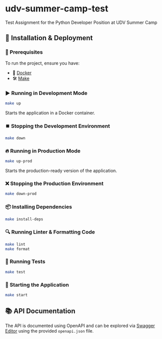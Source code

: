 # udv-summer-camp-test
Test Assignment for the Python Developer Position at UDV Summer Camp

## 🚀 Installation & Deployment

### 📌 Prerequisites
To run the project, ensure you have:
- 🐳 [Docker](https://www.docker.com/)
- 🛠️ [Make](https://www.gnu.org/software/make/)

### ▶️ Running in Development Mode
```sh
make up
```
Starts the application in a Docker container.

### ⏹️ Stopping the Development Environment
```sh
make down
```

### 🔥 Running in Production Mode
```sh
make up-prod
```
Starts the production-ready version of the application.

### ❌ Stopping the Production Environment
```sh
make down-prod
```

### 📦 Installing Dependencies
```sh
make install-deps
```

### 🔍 Running Linter & Formatting Code
```sh
make lint
make format
```

### 🧪 Running Tests
```sh
make test
```

### 🚀 Starting the Application
```sh
make start
```

## 📚 API Documentation
The API is documented using OpenAPI and can be explored via [Swagger Editor](https://editor-next.swagger.io) using the provided `openapi.json` file.